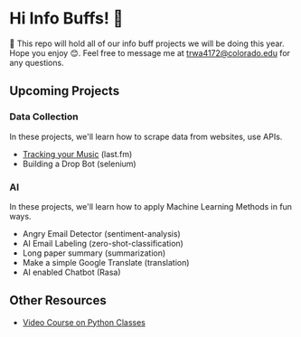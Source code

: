 # Hi Info Buffs! 👋

🎯 This repo will hold all of our info buff projects we will be doing this year. Hope you enjoy 😊. Feel free to message me at trwa4172@colorado.edu for any questions.
 
## Upcoming Projects

### Data Collection

In these projects, we'll learn how to scrape data from websites, use APIs.

- [Tracking your Music](https://github.com/TrevorW-code/Info-Buffs/tree/main/song_tracking) (last.fm)
- Building a Drop Bot (selenium)

### AI

In these projects, we'll learn how to apply Machine Learning Methods in fun ways.

- Angry Email Detector (sentiment-analysis)
- AI Email Labeling (zero-shot-classification)
- Long paper summary (summarization)
- Make a simple Google Translate (translation)
- AI enabled Chatbot (Rasa)

## Other Resources

- [Video Course on Python Classes](https://www.youtube.com/watch?v=ZDa-Z5JzLYM&list=PL-osiE80TeTsqhIuOqKhwlXsIBIdSeYtc)

